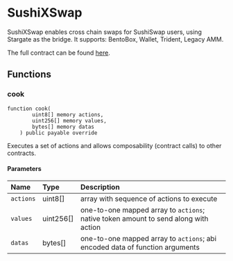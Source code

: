 # SushiXSwap

SushiXSwap enables cross chain swaps for SushiSwap users, using Stargate as the bridge. It supports: BentoBox, Wallet, Trident, Legacy AMM.

The full contract can be found [here](https://github.com/sushiswap/sushiswap/blob/master/protocols/sushixswap/contracts/SushiXSwap.sol).

## Functions

### cook

```solidity
function cook(
        uint8[] memory actions,
        uint256[] memory values,
        bytes[] memory datas
    ) public payable override
```

Executes a set of actions and allows composability (contract calls) to other contracts.

#### Parameters

| Name      | Type      | Description                                                                         |
| :-------- | :-------- | :---------------------------------------------------------------------------------- |
| `actions` | uint8[]   | array with sequence of actions to execute                                           |
| `values`  | uint256[] | one-to-one mapped array to `actions`; native token amount to send along with action |
| `datas`   | bytes[]   | one-to-one mapped array to `actions`; abi encoded data of function arguments        |
